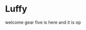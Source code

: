 # Luffy
welcome
gear five is here and it is op 
 
 
     
  
       
                           
                          
                                      
                                                           
                                  
                                    
                      
           
     
 

